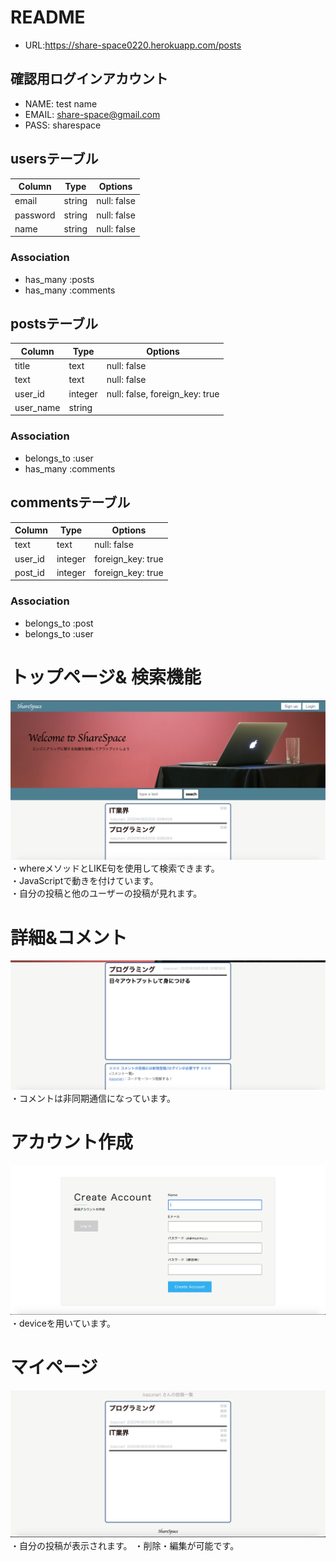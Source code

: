 # README

- URL:https://share-space0220.herokuapp.com/posts

## 確認用ログインアカウント
- NAME:  test name<br>
- EMAIL: share-space@gmail.com<br>
- PASS:  sharespace

## usersテーブル
|Column|Type|Options|
|------|----|-------|
|email|string|null: false|
|password|string|null: false|
|name|string|null: false|
### Association
- has_many :posts
- has_many :comments

## postsテーブル
|Column|Type|Options|
|------|----|-------|
|title|text|null: false|
|text|text|null: false|
|user_id|integer|null: false, foreign_key: true|
|user_name|string|
### Association
- belongs_to :user
- has_many :comments

## commentsテーブル
|Column|Type|Options|
|------|----|-------|
|text|text|null: false|
|user_id|integer|foreign_key: true|
|post_id|integer|foreign_key: true|
### Association
- belongs_to :post
- belongs_to :user

# トップページ& 検索機能
![トップページ](https://github.com/kazunari0220/share-space/blob/master/%E3%82%B9%E3%82%AF%E3%83%AA%E3%83%BC%E3%83%B3%E3%82%B7%E3%83%A7%E3%83%83%E3%83%88%202020-08-20%201.00.44.png)
・whereメソッドとLIKE句を使用して検索できます。<br>
・JavaScriptで動きを付けています。<br>
・自分の投稿と他のユーザーの投稿が見れます。

# 詳細&コメント
![詳細&コメント](https://github.com/kazunari0220/share-space/blob/master/%E3%82%B9%E3%82%AF%E3%83%AA%E3%83%BC%E3%83%B3%E3%82%B7%E3%83%A7%E3%83%83%E3%83%88%202020-08-20%201.01.08.png)
・コメントは非同期通信になっています。

# アカウント作成
![アカウント作成](https://github.com/kazunari0220/share-space/blob/master/%E3%82%B9%E3%82%AF%E3%83%AA%E3%83%BC%E3%83%B3%E3%82%B7%E3%83%A7%E3%83%83%E3%83%88%202020-08-20%201.01.33.png)
・deviceを用いています。

# マイページ
![マイページ](https://github.com/kazunari0220/share-space/blob/master/%E3%82%B9%E3%82%AF%E3%83%AA%E3%83%BC%E3%83%B3%E3%82%B7%E3%83%A7%E3%83%83%E3%83%88%202020-08-20%201.02.30.png)
・自分の投稿が表示されます。
・削除・編集が可能です。
